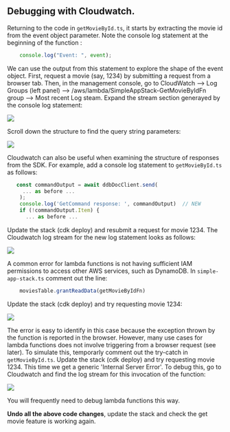 ## Debugging with Cloudwatch. 

Returning to the code in `getMovieById.ts`, it starts by extracting the movie id from the event object parameter. Note the console log statement at the beginning of the function :
~~~ts
    console.log("Event: ", event);
~~~
We can use the output from this statement to explore the shape of the event object. First, request a movie (say, 1234) by submitting a request from a browser tab. Then,  in the management console, go to  CloudWatch --> Log Groups (left panel) --> /aws/lambda/SimpleAppStack-GetMovieByIdFn group --> Most recent Log steam. Expand the stream section generayed by the console log statement: 

![][eventshape1]

Scroll down the structure to find the query string parameters:

![][eventshape2]

Cloudwatch can also be useful when examining the structure of responses from the SDK. For example, add a console log statement to `getMovieById.ts` as follows:
~~~ts
   const commandOutput = await ddbDocClient.send(
     ... as before ...
    );
    console.log('GetCommand response: ', commandOutput)  // NEW
    if (!commandOutput.Item) {
      ... as before ...
~~~
Update the stack (cdk deploy) and resubmit a request for movie 1234. The Cloudwatch log stream for the new log statement looks as follows:

![][getcommand]

A common error for lambda functions is not having sufficient IAM permissions to access other AWS services, such as DynamoDB. In `simple-app-stack.ts` comment out the line:
~~~ts
    moviesTable.grantReadData(getMovieByIdFn)
~~~

Update the stack (cdk deploy) and try requesting movie 1234:

![][accessdenied1]

The error is easy to identify in this case because the exception thrown by the function is reported in the browser. However, many use cases for lambda functions does not involve triggering from a browser request (see later). To simulate this, temporarly comment out the try-catch in `getMovieById.ts`. Update the stack (cdk deploy) and try requesting movie 1234. This time we get a generic 'Internal Server Error'. To debug this, go to Cloudwatch and find the log stream for this invocation of the function:

![][accessdenied2]

You will frequently need to debug lambda functions this way. 

__Undo all the above code changes__, update the stack and check the get movie feature is working again.


[accessdenied1]: ./img/accessdenied1.png
[accessdenied2]: ./img/accessdenied2.png
[eventshape1]: ./img/eventshape1.png
[eventshape2]: ./img/eventshape2.png
[getcommand]: ./img/getcommand.png